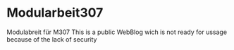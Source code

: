 # Modularbeit307
Modulabreit für M307
This is a public WebBlog wich is not ready for ussage because of the lack of security

